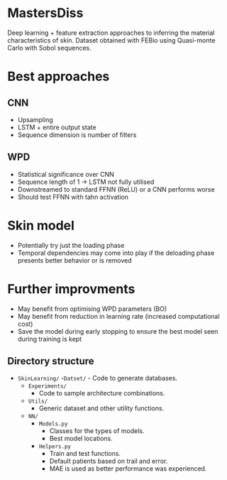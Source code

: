 # MastersDiss
Deep learning + feature extraction approaches to inferring the material characteristics of skin.
Dataset obtained with FEBio using Quasi-monte Carlo with Sobol sequences.

# Best approaches
## CNN
- Upsampling
- LSTM + entire output state
- Sequence dimension is number of filters

## WPD
- Statistical significance over CNN
- Sequence length of 1 -> LSTM not fully utilised
- Downstreamed to standard FFNN (ReLU) or a CNN performs worse
- Should test FFNN with tahn activation

# Skin model
- Potentially try just the loading phase
- Temporal dependencies may come into play if the deloading phase presents better behavior or is removed

# Further improvments
- May benefit from optimising WPD parameters (BO)
- May benefit from reduction in learning rate (increased computational cost)
- Save the model during early stopping to ensure the best model seen during training is kept


## Directory structure
- `SkinLearning/`
    -`Datset/`
        - Code to generate databases.
    - `Experiments/`
        - Code to sample architecture combinations.
    - `Utils/`
        - Generic dataset and other utility functions.
    - `NN/`
        - `Models.py`
            - Classes for the types of models.
            - Best model locations.
        - `Helpers.py`
            - Train and test functions.
            - Default patients based on trail and error.
            - MAE is used as better performance was experienced.
